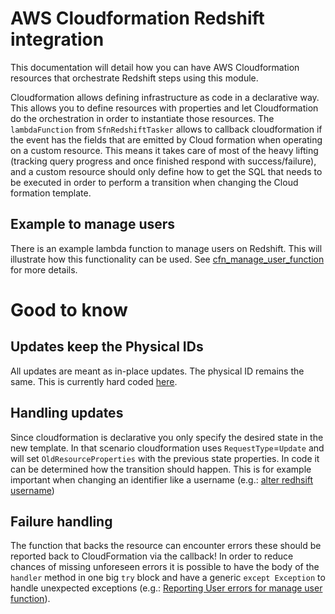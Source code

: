 # AWS Cloudformation Redshift integration

This documentation will detail how you can have AWS Cloudformation resources that orchestrate Redshift steps using this 
module.

Cloudformation allows defining infrastructure as code in a declarative way. This allows you to define resources with
properties and let Cloudformation do the orchestration in order to instantiate those resources. The `lambdaFunction`
from `SfnRedshiftTasker` allows to callback cloudformation if the event has the fields that are emitted by Cloud 
formation when operating on a custom resource. This means it takes care of most of the heavy lifting (tracking query
progress and once finished respond with success/failure), and a custom resource should only define how to get the SQL 
that needs to be executed in order to perform a transition when changing the Cloud formation template.

## Example to manage users

There is an example lambda function to manage users on Redshift. This will illustrate how this functionality can be
used. See [cfn_manage_user_function](/lambda/python/cfn_manage_user_function/README.md) for more details.

# Good to know

## Updates keep the Physical IDs

All updates are meant as in-place updates. The physical ID remains the same. This is currently hard coded
[here](/lambda/python/rs_integration_function/callback_sources/cfn_callback.py#L60-L63).

## Handling updates
Since cloudformation is declarative you only specify the desired state in the new template. In that scenario
cloudformation uses `RequestType`=`Update` and will set `OldResourceProperties` with the previous state properties. In
code it can be determined how the transition should happen. This is for example important when changing an identifier
like a username (e.g.: [alter redhsift username](/lambda/python/cfn_manage_user_function/index.py#L46-L54))

## Failure handling
The function that backs the resource can encounter errors these should be reported back to CloudFormation via the 
callback!
In order to reduce chances of missing unforeseen errors it is possible to have the body of the `handler` method in one
big `try` block and have a generic `except Exception` to handle unexpected exceptions
(e.g.: [Reporting User errors for manage user function](/lambda/python/cfn_manage_user_function/index.py#L76-L79)). 